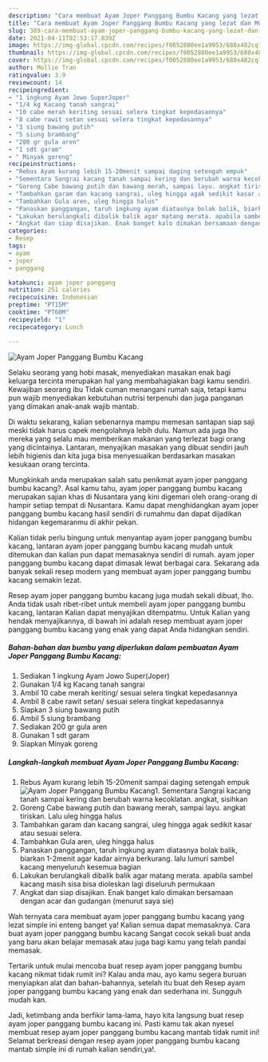 ```yaml
---
description: "Cara membuat Ayam Joper Panggang Bumbu Kacang yang lezat dan Mudah Dibuat"
title: "Cara membuat Ayam Joper Panggang Bumbu Kacang yang lezat dan Mudah Dibuat"
slug: 389-cara-membuat-ayam-joper-panggang-bumbu-kacang-yang-lezat-dan-mudah-dibuat
date: 2021-04-11T02:53:17.039Z
image: https://img-global.cpcdn.com/recipes/f0052880ee1a9953/680x482cq70/ayam-joper-panggang-bumbu-kacang-foto-resep-utama.jpg
thumbnail: https://img-global.cpcdn.com/recipes/f0052880ee1a9953/680x482cq70/ayam-joper-panggang-bumbu-kacang-foto-resep-utama.jpg
cover: https://img-global.cpcdn.com/recipes/f0052880ee1a9953/680x482cq70/ayam-joper-panggang-bumbu-kacang-foto-resep-utama.jpg
author: Mollie Tran
ratingvalue: 3.9
reviewcount: 14
recipeingredient:
- "1 ingkung Ayam Jowo SuperJoper"
- "1/4 kg Kacang tanah sangrai"
- "10 cabe merah keriting sesuai selera tingkat kepedasannya"
- "8 cabe rawit setan sesuai selera tingkat kepedasannya"
- "3 siung bawang putih"
- "5 siung brambang"
- "200 gr gula aren"
- "1 sdt garam"
- " Minyak goreng"
recipeinstructions:
- "Rebus Ayam kurang lebih 15-20menit sampai daging setengah empuk"
- "Sementara Sangrai kacang tanah sampai kering dan berubah warna kecoklatan. angkat, sisihkan"
- "Goreng Cabe bawang putih dan bawang merah, sampai layu. angkat tiriskan. Lalu uleg hingga halus"
- "Tambahkan garam dan kacang sangrai, uleg hingga agak sedikit kasar atau sesuai selera."
- "Tambahkan Gula aren, uleg hingga halus"
- "Panaskan panggangan, taruh ingkung ayam diatasnya bolak balik, biarkan 1-2menit agar kadar airnya berkurang. lalu lumuri sambel kacang menyeluruh kesemua bagian"
- "Lakukan berulangkali dibalik balik agar matang merata. apabila sambel kacang masih sisa bisa dioleskan lagi diseluruh permukaan"
- "Angkat dan siap disajikan. Enak banget kalo dimakan bersamaan dengan acar dan gudangan (menurut saya sie)"
categories:
- Resep
tags:
- ayam
- joper
- panggang

katakunci: ayam joper panggang 
nutrition: 251 calories
recipecuisine: Indonesian
preptime: "PT15M"
cooktime: "PT60M"
recipeyield: "1"
recipecategory: Lunch

---
```



![Ayam Joper Panggang Bumbu Kacang](https://img-global.cpcdn.com/recipes/f0052880ee1a9953/680x482cq70/ayam-joper-panggang-bumbu-kacang-foto-resep-utama.jpg)

Selaku seorang yang hobi masak, menyediakan masakan enak bagi keluarga tercinta merupakan hal yang membahagiakan bagi kamu sendiri. Kewajiban seorang ibu Tidak cuman menangani rumah saja, tetapi kamu pun wajib menyediakan kebutuhan nutrisi terpenuhi dan juga panganan yang dimakan anak-anak wajib mantab.

Di waktu  sekarang, kalian sebenarnya mampu memesan santapan siap saji meski tidak harus capek mengolahnya lebih dulu. Namun ada juga lho mereka yang selalu mau memberikan makanan yang terlezat bagi orang yang dicintainya. Lantaran, menyajikan masakan yang dibuat sendiri jauh lebih higienis dan kita juga bisa menyesuaikan berdasarkan masakan kesukaan orang tercinta. 



Mungkinkah anda merupakan salah satu penikmat ayam joper panggang bumbu kacang?. Asal kamu tahu, ayam joper panggang bumbu kacang merupakan sajian khas di Nusantara yang kini digemari oleh orang-orang di hampir setiap tempat di Nusantara. Kamu dapat menghidangkan ayam joper panggang bumbu kacang hasil sendiri di rumahmu dan dapat dijadikan hidangan kegemaranmu di akhir pekan.

Kalian tidak perlu bingung untuk menyantap ayam joper panggang bumbu kacang, lantaran ayam joper panggang bumbu kacang mudah untuk ditemukan dan kalian pun dapat memasaknya sendiri di rumah. ayam joper panggang bumbu kacang dapat dimasak lewat berbagai cara. Sekarang ada banyak sekali resep modern yang membuat ayam joper panggang bumbu kacang semakin lezat.

Resep ayam joper panggang bumbu kacang juga mudah sekali dibuat, lho. Anda tidak usah ribet-ribet untuk membeli ayam joper panggang bumbu kacang, lantaran Kalian dapat menyajikan ditempatmu. Untuk Kalian yang hendak menyajikannya, di bawah ini adalah resep membuat ayam joper panggang bumbu kacang yang enak yang dapat Anda hidangkan sendiri.

<!--inarticleads1-->

##### Bahan-bahan dan bumbu yang diperlukan dalam pembuatan Ayam Joper Panggang Bumbu Kacang:

1. Sediakan 1 ingkung Ayam Jowo Super(Joper)
1. Gunakan 1/4 kg Kacang tanah sangrai
1. Ambil 10 cabe merah keriting/ sesuai selera tingkat kepedasannya
1. Ambil 8 cabe rawit setan/ sesuai selera tingkat kepedasannya
1. Siapkan 3 siung bawang putih
1. Ambil 5 siung brambang
1. Sediakan 200 gr gula aren
1. Gunakan 1 sdt garam
1. Siapkan  Minyak goreng




<!--inarticleads2-->

##### Langkah-langkah membuat Ayam Joper Panggang Bumbu Kacang:

1. Rebus Ayam kurang lebih 15-20menit sampai daging setengah empuk
<img src="https://img-global.cpcdn.com/steps/4e1f8461658387c0/160x128cq70/ayam-joper-panggang-bumbu-kacang-langkah-memasak-1-foto.jpg" alt="Ayam Joper Panggang Bumbu Kacang">1. Sementara Sangrai kacang tanah sampai kering dan berubah warna kecoklatan. angkat, sisihkan
1. Goreng Cabe bawang putih dan bawang merah, sampai layu. angkat tiriskan. Lalu uleg hingga halus
1. Tambahkan garam dan kacang sangrai, uleg hingga agak sedikit kasar atau sesuai selera.
1. Tambahkan Gula aren, uleg hingga halus
1. Panaskan panggangan, taruh ingkung ayam diatasnya bolak balik, biarkan 1-2menit agar kadar airnya berkurang. lalu lumuri sambel kacang menyeluruh kesemua bagian
1. Lakukan berulangkali dibalik balik agar matang merata. apabila sambel kacang masih sisa bisa dioleskan lagi diseluruh permukaan
1. Angkat dan siap disajikan. Enak banget kalo dimakan bersamaan dengan acar dan gudangan (menurut saya sie)




Wah ternyata cara membuat ayam joper panggang bumbu kacang yang lezat simple ini enteng banget ya! Kalian semua dapat memasaknya. Cara buat ayam joper panggang bumbu kacang Sangat cocok sekali buat anda yang baru akan belajar memasak atau juga bagi kamu yang telah pandai memasak.

Tertarik untuk mulai mencoba buat resep ayam joper panggang bumbu kacang nikmat tidak rumit ini? Kalau anda mau, ayo kamu segera buruan menyiapkan alat dan bahan-bahannya, setelah itu buat deh Resep ayam joper panggang bumbu kacang yang enak dan sederhana ini. Sungguh mudah kan. 

Jadi, ketimbang anda berfikir lama-lama, hayo kita langsung buat resep ayam joper panggang bumbu kacang ini. Pasti kamu tak akan nyesel membuat resep ayam joper panggang bumbu kacang mantab tidak rumit ini! Selamat berkreasi dengan resep ayam joper panggang bumbu kacang mantab simple ini di rumah kalian sendiri,ya!.

